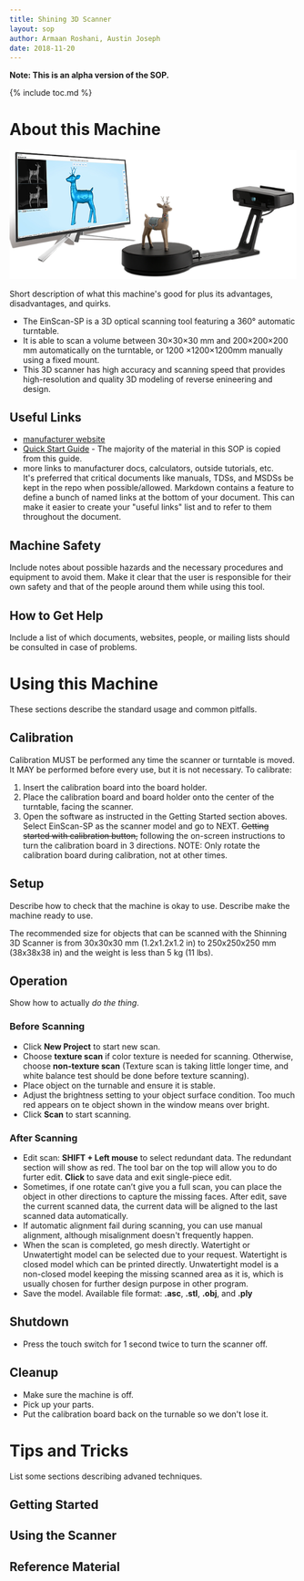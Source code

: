 ```yaml
---
title: Shining 3D Scanner
layout: sop
author: Armaan Roshani, Austin Joseph
date: 2018-11-20
---
```


**Note: This is an alpha version of the SOP.**

{% include toc.md %}


# About this Machine
![picture of the machine](img/shining_3D_image_1.png)

Short description of what this machine's good for plus its advantages, disadvantages, and quirks.

- The EinScan-SP is a 3D optical scanning tool featuring a 360° automatic turntable.
- It is able to scan a volume between 30×30×30 mm and 200×200×200 mm automatically on the turntable, 
or 1200 ×1200×1200mm manually using a fixed mount.
- This 3D scanner has high accuracy and scanning speed that provides high-resolution and quality 3D modeling of reverse enineering and design.

## Useful Links
- [manufacturer website](https://www.einscan.com/einscan-se-sp)
- [Quick Start Guide] - The majority of the material in this SOP is copied from this guide.
- more links to manufacturer docs, calculators, outside tutorials, etc.  
It's preferred that critical documents like manuals, TDSs, and MSDSs be kept in the repo when possible/allowed.
Markdown contains a feature to define a bunch of named links at the bottom of your document.
This can make it easier to create your "useful links" list and to refer to them throughout the document.

## Machine Safety
Include notes about possible hazards and the necessary procedures and equipment to avoid them.
Make it clear that the user is responsible for their own safety and that of the people around them while using this tool.

## How to Get Help
Include a list of which documents, websites, people, or mailing lists should be consulted in case of problems.

# Using this Machine
These sections describe the standard usage and common pitfalls.

## Calibration

Calibration MUST be performed any time the scanner or turntable is moved. It MAY be performed before every use, but it is not necessary. To calibrate:
1. Insert the calibration board into the board holder.
2. Place the calibration board and board holder onto the center of the turntable, facing the scanner.
3. Open the software as instructed in the Getting Started section aboves. Select EinScan-SP as the scanner model and go to NEXT. ~~Getting started with calibration button,~~ following the on-screen instructions to turn the calibration board in 3 directions. 
NOTE: Only rotate the calibration board during calibration, not at other times.

## Setup
Describe how to check that the machine is okay to use. Describe make the machine ready to use.

The recommended size for objects that can be scanned with the Shinning 3D Scanner is from 30x30x30 mm (1.2x1.2x1.2 in) to 250x250x250 mm (38x38x38 in) and the weight is less than 5 kg (11 lbs).

## Operation
Show how to actually *do the thing*.

### Before Scanning
- Click **New Project** to start new scan. 
- Choose **texture scan** if color texture is needed for scanning. Otherwise, choose **non-texture scan** (Texture scan is taking little longer time, and white balance test should be done before texture scanning).
- Place object on the turnable and ensure it is stable.
- Adjust the brightness setting to your object surface condition. Too much red appears on te object shown in the window means over bright.
- Click **Scan** to start scanning.

### After Scanning
- Edit scan: **SHIFT + Left mouse** to select redundant data. The redundant section will show as red. The tool bar on the top will allow you to do furter edit. **Click** to save data and exit single-piece edit.
- Sometimes, if one rotate can’t give you a full scan, you can place the object in other directions to capture the missing faces. After edit, save the current scanned data, the current data will be aligned to the last scanned data automatically.
- If automatic alignment fail during scanning, you can use manual alignment, although misalignment doesn't frequently happen.
- When the scan is completed, go mesh directly. Watertight or Unwatertight model can be selected due to your request. Watertight is closed model which can be printed directly. Unwatertight model is a non-closed model keeping the missing scanned area as it is, which is usually chosen for further design purpose in other program.
- Save the model. Available file format: **.asc**, **.stl**, **.obj**, and **.ply**

## Shutdown
- Press the touch switch for 1 second twice to turn the scanner off.

## Cleanup
- Make sure the machine is off.
- Pick up your parts.
- Put the calibration board back on the turnable so we don't lose it.

# Tips and Tricks
List some sections describing advaned techniques.

## Getting Started

## Using the Scanner

## Reference Material

[Quick Start Guide]: EinScan-SP-Quick-Guide-compressed.pdf
